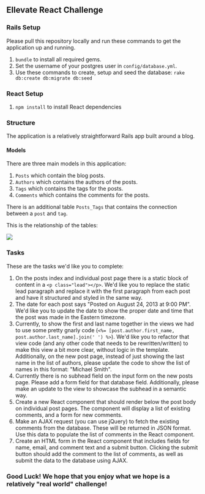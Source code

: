 ## Ellevate React Challenge

### Rails Setup
Please pull this repository locally and run these commands to get the application up and running.

1. `bundle` to install all required gems.
2. Set the username of your postgres user in `config/database.yml`.
3. Use these commands to create, setup and seed the database: `rake db:create db:migrate db:seed`

### React Setup
1. `npm install` to install React dependencies

### Structure
The application is a relatively straightforward Rails app built around a blog.

#### Models
There are three main models in this application:

1. `Posts` which contain the blog posts.
2. `Authors` which contains the authors of the posts.
3. `Tags` which contains the tags for the posts.
4. `Comments` which contains the comments for the posts.

There is an additional table `Posts_Tags` that contains the connection between a `post` and `tag`.

This is the relationship of the tables:

![](https://raw.githubusercontent.com/EllevateFinancial/Rails-Challenge/master/public/db_schema_with_comments.png)

### Tasks

These are the tasks we'd like you to complete:

1. On the posts index and individual post page there is a static block of content in a `<p class="lead"></p>`. We'd like you to replace the static lead paragraph and replace it with the first paragraph from each post and have it structured and styled in the same way.
2. The date for each post says "Posted on August 24, 2013 at 9:00 PM". We'd like you to update the date to show the proper date and time that the post was made in the Eastern timezone.
3. Currently, to show the first and last name together in the views we had to use some pretty gnarly code (`<%= [post.author.first_name, post.author.last_name].join(' ') %>`). We'd like you to refactor that view code (and any other code that needs to be rewritten/written) to make this view a bit more clear, without logic in the template. Additionally, on the new post page, instead of just showing the last name in the list of authors, please update the code to show the list of names in this format: "Michael Smith".
4. Currently there is no subhead field on the input form on the new posts page. Please add a form field for that database field. Additionally, please make an update to the view to showcase the subhead in a semantic way.
5. Create a new React component that should render below the post body on individual post pages. The component will display a list of existing comments, and a form for new comments.
6. Make an AJAX request (you can use jQuery) to fetch the existing comments from the database. These will be returned in JSON format. Use this data to populate the list of comments in the React component.
7. Create an HTML form in the React component that includes fields for name, email, and comment text and a submit button. Clicking the submit button should add the comment to the list of comments, as well as submit the data to the database using AJAX.

### Good Luck! We hope that you enjoy what we hope is a relatively "real world" challenge!
